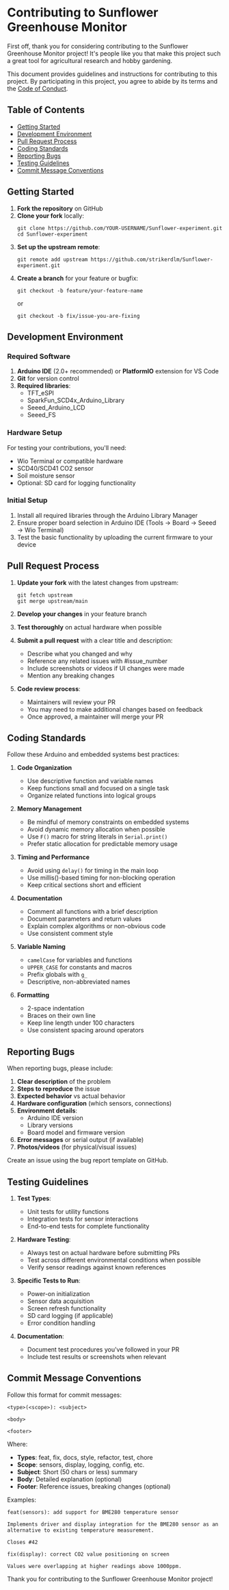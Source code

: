 # Contributing to Sunflower Greenhouse Monitor

First off, thank you for considering contributing to the Sunflower Greenhouse Monitor project! It's people like you that make this project such a great tool for agricultural research and hobby gardening.

This document provides guidelines and instructions for contributing to this project. By participating in this project, you agree to abide by its terms and the [Code of Conduct](CODE_OF_CONDUCT.md).

## Table of Contents

- [Getting Started](#getting-started)
- [Development Environment](#development-environment)
- [Pull Request Process](#pull-request-process)
- [Coding Standards](#coding-standards)
- [Reporting Bugs](#reporting-bugs)
- [Testing Guidelines](#testing-guidelines)
- [Commit Message Conventions](#commit-message-conventions)

## Getting Started

1. **Fork the repository** on GitHub
2. **Clone your fork** locally:
   ```
   git clone https://github.com/YOUR-USERNAME/Sunflower-experiment.git
   cd Sunflower-experiment
   ```
3. **Set up the upstream remote**:
   ```
   git remote add upstream https://github.com/strikerdlm/Sunflower-experiment.git
   ```
4. **Create a branch** for your feature or bugfix:
   ```
   git checkout -b feature/your-feature-name
   ```
   or
   ```
   git checkout -b fix/issue-you-are-fixing
   ```

## Development Environment

### Required Software

1. **Arduino IDE** (2.0+ recommended) or **PlatformIO** extension for VS Code
2. **Git** for version control
3. **Required libraries**:
   - TFT_eSPI
   - SparkFun_SCD4x_Arduino_Library
   - Seeed_Arduino_LCD
   - Seeed_FS
   
### Hardware Setup

For testing your contributions, you'll need:
- Wio Terminal or compatible hardware
- SCD40/SCD41 CO2 sensor
- Soil moisture sensor
- Optional: SD card for logging functionality

### Initial Setup

1. Install all required libraries through the Arduino Library Manager
2. Ensure proper board selection in Arduino IDE (Tools → Board → Seeed → Wio Terminal)
3. Test the basic functionality by uploading the current firmware to your device

## Pull Request Process

1. **Update your fork** with the latest changes from upstream:
   ```
   git fetch upstream
   git merge upstream/main
   ```

2. **Develop your changes** in your feature branch

3. **Test thoroughly** on actual hardware when possible

4. **Submit a pull request** with a clear title and description:
   - Describe what you changed and why
   - Reference any related issues with #issue_number
   - Include screenshots or videos if UI changes were made
   - Mention any breaking changes

5. **Code review process**:
   - Maintainers will review your PR
   - You may need to make additional changes based on feedback
   - Once approved, a maintainer will merge your PR

## Coding Standards

Follow these Arduino and embedded systems best practices:

1. **Code Organization**
   - Use descriptive function and variable names
   - Keep functions small and focused on a single task
   - Organize related functions into logical groups

2. **Memory Management**
   - Be mindful of memory constraints on embedded systems
   - Avoid dynamic memory allocation when possible
   - Use `F()` macro for string literals in `Serial.print()`
   - Prefer static allocation for predictable memory usage

3. **Timing and Performance**
   - Avoid using `delay()` for timing in the main loop
   - Use millis()-based timing for non-blocking operation
   - Keep critical sections short and efficient

4. **Documentation**
   - Comment all functions with a brief description
   - Document parameters and return values
   - Explain complex algorithms or non-obvious code
   - Use consistent comment style

5. **Variable Naming**
   - `camelCase` for variables and functions
   - `UPPER_CASE` for constants and macros
   - Prefix globals with `g_`
   - Descriptive, non-abbreviated names

6. **Formatting**
   - 2-space indentation
   - Braces on their own line
   - Keep line length under 100 characters
   - Use consistent spacing around operators

## Reporting Bugs

When reporting bugs, please include:

1. **Clear description** of the problem
2. **Steps to reproduce** the issue
3. **Expected behavior** vs actual behavior
4. **Hardware configuration** (which sensors, connections)
5. **Environment details**:
   - Arduino IDE version
   - Library versions
   - Board model and firmware version
6. **Error messages** or serial output (if available)
7. **Photos/videos** (for physical/visual issues)

Create an issue using the bug report template on GitHub.

## Testing Guidelines

1. **Test Types**:
   - Unit tests for utility functions
   - Integration tests for sensor interactions
   - End-to-end tests for complete functionality

2. **Hardware Testing**:
   - Always test on actual hardware before submitting PRs
   - Test across different environmental conditions when possible
   - Verify sensor readings against known references

3. **Specific Tests to Run**:
   - Power-on initialization
   - Sensor data acquisition
   - Screen refresh functionality
   - SD card logging (if applicable)
   - Error condition handling

4. **Documentation**:
   - Document test procedures you've followed in your PR
   - Include test results or screenshots when relevant

## Commit Message Conventions

Follow this format for commit messages:

```
<type>(<scope>): <subject>

<body>

<footer>
```

Where:
- **Types**: feat, fix, docs, style, refactor, test, chore
- **Scope**: sensors, display, logging, config, etc.
- **Subject**: Short (50 chars or less) summary
- **Body**: Detailed explanation (optional)
- **Footer**: Reference issues, breaking changes (optional)

Examples:
```
feat(sensors): add support for BME280 temperature sensor

Implements driver and display integration for the BME280 sensor as an 
alternative to existing temperature measurement.

Closes #42
```

```
fix(display): correct CO2 value positioning on screen

Values were overlapping at higher readings above 1000ppm.
```

Thank you for contributing to the Sunflower Greenhouse Monitor project!

